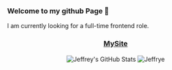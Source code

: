 ### Welcome to my github Page 👋

I am currently looking for a full-time frontend role.
 
<h3 align='center'>
 <a href='http://jeffreyleung.netlify.app/'>MySite</a>
</h3>




<div align='center'>
   <img align="center" src="https://github-readme-stats.vercel.app/api?username=jef1993&show_icons=true&line_height=27&theme=swift" alt="Jeffrey's 
   GitHub Stats" />
   <img align='center' src='https://github-readme-stats.vercel.app/api/top-langs/?username=jef1993&langs_count=3&theme=swift' alt='Jeffrye's lanuages'>
</div>



